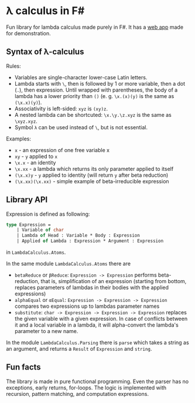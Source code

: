 # λ calculus in F#

Fun library for lambda calculus made purely in F#. It has a [web app](https://whiteblackgoose.github.io/LambdaCalculusFSharp/) made for demonstration.

## Syntax of λ-calculus

Rules:
- Variables are single-character lower-case Latin letters.
- Lambda starts with `\`, then is followed by 1 or more variable, then a dot (`.`), then expression.
Until wrapped with parentheses, the body of a lambda has a lower priority than `()` (e. g. `\x.(x)(y)` is the same as `(\x.x)(y)`).
- Associativity is left-sided: `xyz` is `(xy)z`.
- A nested lambda can be shortcuted: `\x.\y.\z.xyz` is the same as `\xyz.xyz`.
- Symbol `λ` can be used instead of `\`, but is not essential.

Examples:
- `x` - an expression of one free variable x
- `xy` - `y` applied to `x`
- `\x.x` - an identity
- `\x.xx` - a lambda which returns its only parameter applied to itself
- `(\x.x)y` - `y` applied to identity (will return `y` after beta reduction)
- `(\x.xx)(\x.xx)` - simple example of beta-irreducible expression

## Library API

Expression is defined as following:
```fs
type Expression =
    | Variable of char
    | Lambda of Head : Variable * Body : Expression
    | Applied of Lambda : Expression * Argument : Expression
```
in `LambdaCalculus.Atoms`.

In the same module `LambdaCalculus.Atoms` there are 
- `betaReduce` or `βReduce`: `Expression -> Expression` performs beta-reduction, that is, simplification of an expression
(starting from bottom, replaces parameters of lambdas in their bodies with the applied expressions)
- `alphaEqual` or `αEqual`: `Expression -> Expression -> Expression` compares two expressions up to lambdas parameter names
- `substitute`: `char -> Expression -> Expression -> Expression` replaces the given variable with a given expression. In case
of conflicts between it and a local variable in a lambda, it will alpha-convert the lambda's parameter to a new name.

In the module `LambdaCalculus.Parsing` there is `parse` which takes a string as an argument, and returns a `Result` of
`Expression` and `string`.

## Fun facts

The library is made in pure functional programming. Even the parser has no exceptions, early returns, for-loops.
The logic is implemented with recursion, pattern matching, and computation expressions.
